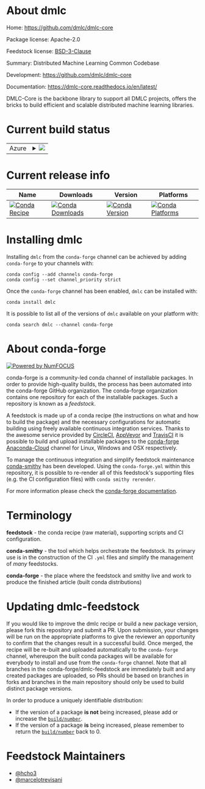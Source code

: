 About dmlc
==========

Home: https://github.com/dmlc/dmlc-core

Package license: Apache-2.0

Feedstock license: [BSD-3-Clause](https://github.com/conda-forge/dmlc-feedstock/blob/master/LICENSE.txt)

Summary: Distributed Machine Learning Common Codebase

Development: https://github.com/dmlc/dmlc-core

Documentation: https://dmlc-core.readthedocs.io/en/latest/

DMLC-Core is the backbone library to support all DMLC projects, offers the bricks to
build efficient and scalable distributed machine learning libraries.


Current build status
====================


<table>
    
  <tr>
    <td>Azure</td>
    <td>
      <details>
        <summary>
          <a href="https://dev.azure.com/conda-forge/feedstock-builds/_build/latest?definitionId=6671&branchName=master">
            <img src="https://dev.azure.com/conda-forge/feedstock-builds/_apis/build/status/dmlc-feedstock?branchName=master">
          </a>
        </summary>
        <table>
          <thead><tr><th>Variant</th><th>Status</th></tr></thead>
          <tbody><tr>
              <td>linux_64</td>
              <td>
                <a href="https://dev.azure.com/conda-forge/feedstock-builds/_build/latest?definitionId=6671&branchName=master">
                  <img src="https://dev.azure.com/conda-forge/feedstock-builds/_apis/build/status/dmlc-feedstock?branchName=master&jobName=linux&configuration=linux_64_" alt="variant">
                </a>
              </td>
            </tr><tr>
              <td>osx_64</td>
              <td>
                <a href="https://dev.azure.com/conda-forge/feedstock-builds/_build/latest?definitionId=6671&branchName=master">
                  <img src="https://dev.azure.com/conda-forge/feedstock-builds/_apis/build/status/dmlc-feedstock?branchName=master&jobName=osx&configuration=osx_64_" alt="variant">
                </a>
              </td>
            </tr>
          </tbody>
        </table>
      </details>
    </td>
  </tr>
</table>

Current release info
====================

| Name | Downloads | Version | Platforms |
| --- | --- | --- | --- |
| [![Conda Recipe](https://img.shields.io/badge/recipe-dmlc-green.svg)](https://anaconda.org/conda-forge/dmlc) | [![Conda Downloads](https://img.shields.io/conda/dn/conda-forge/dmlc.svg)](https://anaconda.org/conda-forge/dmlc) | [![Conda Version](https://img.shields.io/conda/vn/conda-forge/dmlc.svg)](https://anaconda.org/conda-forge/dmlc) | [![Conda Platforms](https://img.shields.io/conda/pn/conda-forge/dmlc.svg)](https://anaconda.org/conda-forge/dmlc) |

Installing dmlc
===============

Installing `dmlc` from the `conda-forge` channel can be achieved by adding `conda-forge` to your channels with:

```
conda config --add channels conda-forge
conda config --set channel_priority strict
```

Once the `conda-forge` channel has been enabled, `dmlc` can be installed with:

```
conda install dmlc
```

It is possible to list all of the versions of `dmlc` available on your platform with:

```
conda search dmlc --channel conda-forge
```


About conda-forge
=================

[![Powered by NumFOCUS](https://img.shields.io/badge/powered%20by-NumFOCUS-orange.svg?style=flat&colorA=E1523D&colorB=007D8A)](http://numfocus.org)

conda-forge is a community-led conda channel of installable packages.
In order to provide high-quality builds, the process has been automated into the
conda-forge GitHub organization. The conda-forge organization contains one repository
for each of the installable packages. Such a repository is known as a *feedstock*.

A feedstock is made up of a conda recipe (the instructions on what and how to build
the package) and the necessary configurations for automatic building using freely
available continuous integration services. Thanks to the awesome service provided by
[CircleCI](https://circleci.com/), [AppVeyor](https://www.appveyor.com/)
and [TravisCI](https://travis-ci.com/) it is possible to build and upload installable
packages to the [conda-forge](https://anaconda.org/conda-forge)
[Anaconda-Cloud](https://anaconda.org/) channel for Linux, Windows and OSX respectively.

To manage the continuous integration and simplify feedstock maintenance
[conda-smithy](https://github.com/conda-forge/conda-smithy) has been developed.
Using the ``conda-forge.yml`` within this repository, it is possible to re-render all of
this feedstock's supporting files (e.g. the CI configuration files) with ``conda smithy rerender``.

For more information please check the [conda-forge documentation](https://conda-forge.org/docs/).

Terminology
===========

**feedstock** - the conda recipe (raw material), supporting scripts and CI configuration.

**conda-smithy** - the tool which helps orchestrate the feedstock.
                   Its primary use is in the construction of the CI ``.yml`` files
                   and simplify the management of *many* feedstocks.

**conda-forge** - the place where the feedstock and smithy live and work to
                  produce the finished article (built conda distributions)


Updating dmlc-feedstock
=======================

If you would like to improve the dmlc recipe or build a new
package version, please fork this repository and submit a PR. Upon submission,
your changes will be run on the appropriate platforms to give the reviewer an
opportunity to confirm that the changes result in a successful build. Once
merged, the recipe will be re-built and uploaded automatically to the
`conda-forge` channel, whereupon the built conda packages will be available for
everybody to install and use from the `conda-forge` channel.
Note that all branches in the conda-forge/dmlc-feedstock are
immediately built and any created packages are uploaded, so PRs should be based
on branches in forks and branches in the main repository should only be used to
build distinct package versions.

In order to produce a uniquely identifiable distribution:
 * If the version of a package **is not** being increased, please add or increase
   the [``build/number``](https://docs.conda.io/projects/conda-build/en/latest/resources/define-metadata.html#build-number-and-string).
 * If the version of a package **is** being increased, please remember to return
   the [``build/number``](https://docs.conda.io/projects/conda-build/en/latest/resources/define-metadata.html#build-number-and-string)
   back to 0.

Feedstock Maintainers
=====================

* [@hcho3](https://github.com/hcho3/)
* [@marcelotrevisani](https://github.com/marcelotrevisani/)

